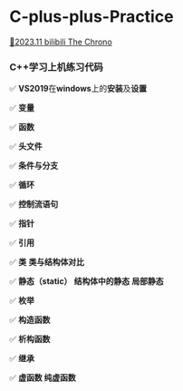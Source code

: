 # C-plus-plus-Practice
[🎈2023.11 bilibili The Chrono](https://www.bilibili.com/video/BV1oD4y1h7S3?p=1&vd_source=4c138922b9dcf3630068f559779b410f)

### C++学习上机练习代码

✅ **VS2019**在**windows**上的**安装**及**设置**

✅ **变量** 

✅ **函数** 

✅ **头文件** 

✅ **条件与分支** 

✅ **循环**

✅ **控制流语句**

✅ **指针**

✅ **引用**

✅ **类** **类与结构体对比**

✅ **静态（static）** **结构体中的静态** **局部静态** 

✅ **枚举**

✅  **构造函数**

✅ **析构函数**

✅  **继承**

✅  **虚函数 纯虚函数**
